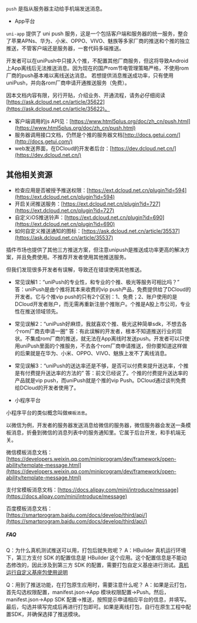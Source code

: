 `push` 是指从服务器主动给手机端发送消息。

- App平台

`uni-app` 提供了 uni push 服务，这是一个包括客户端和服务器的统一服务，整合了苹果APNs、华为、小米、OPPO、VIVO、魅族等多家厂商的推送和个推的独立推送，不管客户端还是服务器，一套代码多端推送。

开发者可以在uniPush中只接入个推，不配置其他厂商服务，但这将导致Android上App离线后无法推送消息。因为现在的国产rom节电管理策略严格，不使用rom厂商的push基本难以离线送达消息。
若想提供消息推送成功率，只有使用uniPush，并向各rom厂商申请开通推送服务（免费）。

因本文档内容有限，另行开贴，介绍业务、开通流程，请务必仔细阅读 [https://ask.dcloud.net.cn/article/35622](https://ask.dcloud.net.cn/article/35622)。

- 客户端调用的js API见：[https://www.html5plus.org/doc/zh_cn/push.html](https://www.html5plus.org/doc/zh_cn/push.html)
- 服务器调用接口文档，仍然是个推的服务器文档[http://docs.getui.com/](http://docs.getui.com/)
- web发送界面，在DCloud的开发者后台：[https://dev.dcloud.net.cn/](https://dev.dcloud.net.cn/)

## 其他相关资源
- 检查应用是否被授予推送权限：[https://ext.dcloud.net.cn/plugin?id=594](https://ext.dcloud.net.cn/plugin?id=594)
- 开启关闭推送服务：[https://ext.dcloud.net.cn/plugin?id=727](https://ext.dcloud.net.cn/plugin?id=727)
- 自定义iOS推送铃声：[https://ext.dcloud.net.cn/plugin?id=690](https://ext.dcloud.net.cn/plugin?id=690)
- 如何自定义推送通知的图标：[https://ask.dcloud.net.cn/article/35537](https://ask.dcloud.net.cn/article/35537)

插件市场也提供了其他三方推送方案，但注意unipush是推送成功率更高的解决方案，并且免费使用。不推荐开发者使用其他推送服务。

但我们发现很多开发者有误解，导致还在错误使用其他推送。
- 常见误解1：“uniPush的专业性，和专业的个推、极光等服务可相比吗？”
答：uniPush是由个推将其本来收费的vip push产品，免费提供给了DCloud的开发者。它与个推vip push的只有2个区别：1、免费；2、账户使用的是DCloud开发者账户，而无需再重新注册个推账户。个推是A股上市公司，专业性在推送领域领先。
- 常见误解2：“uniPush好麻烦，我就喜欢个推、极光这种简单sdk，不想去各个rom厂商去申请一圈”
答：有此误解的开发者，根本不知道推送行业的现状。不集成rom厂商的推送，就无法在App离线时发送push。开发者可以只使用uniPush里面的个推服务，不去各个rom厂商申请推送，但你要知道这样做的后果就是在华为、小米、OPPO、VIVO、魅族上发不了离线消息。
- 常见误解3：“uniPush的送达率还是不够，是否可以付费来提升送达率，个推是有付费提升送达率的方法的”
答：前文已经说了。个推的付费提升送达率的产品就是vip push，而uniPush就是个推的vip Push。DCloud通过谈判免费给DCloud的开发者使用了。

- 小程序平台

小程序平台的类似概念叫做`模板消息`。

以微信为例，开发者的服务器发送消息给微信的服务器，微信服务器会发送一条模板消息，折叠到微信的消息列表中的服务通知里。它属于后台开发，和手机端无关。

微信模板消息文档：[https://developers.weixin.qq.com/miniprogram/dev/framework/open-ability/template-message.html](https://developers.weixin.qq.com/miniprogram/dev/framework/open-ability/template-message.html)

支付宝模板消息文档：[https://docs.alipay.com/mini/introduce/message](https://docs.alipay.com/mini/introduce/message)

百度模板消息文档：[https://smartprogram.baidu.com/docs/develop/third/api/](https://smartprogram.baidu.com/docs/develop/third/api/)

<!--
**注意：以下API暂停维护，仅为向下兼容而保留。App端 uni push 的API请使用 [https://www.html5plus.org/doc/zh_cn/push.html](https://www.html5plus.org/doc/zh_cn/push.html)**

### uni.subscribePush(OBJECT)

开启推送

平台差异说明：
- 5+App

**OBJECT 参数说明**

|参数名|类型|必填|说明|
|:-|:-|:-|:-|
|provider|String|是|分享推送提供商，通过 [uni.getProvider](/api/plugins/provider) 获取|
|success|Function|否|接口调用成功的回调|
|fail|Function|否|接口调用失败的回调函数|
|complete|Function|否|接口调用结束的回调函数（调用成功、失败都会执行）|


**示例**
```javascript
uni.getProvider({
	service: 'push',
	success: function (res) {
		console.log(res.provider)

		// 个推的名称为 igexin
		if (~res.provider.indexOf('igexin')) {
			uni.subscribePush({
				provider: 'igexin',
				success: function (res) {
					console.log('success:' + JSON.stringify(res));
				}
			});
		}
	}
});
```

### uni.unsubscribePush(OBJECT)

关闭推送。

**平台差异说明**

- 5+App

**OBJECT 参数说明**

|参数名|类型|必填|说明|
|:-|:-|:-|:-|
|provider|String|是|分享推送提供商，通过 uni.getProvider 获取|
|success|Function|否|接口调用成功的回调|
|fail|Function|否|接口调用失败的回调函数|
|complete|Function|否|接口调用结束的回调函数（调用成功、失败都会执行）|

**示例**

```javascript
uni.unsubscribePush({
	provider: 'igexin',
	success: function (res) {
		console.log('success:' + JSON.stringify(res));
	}
});
```

### uni.onPush(OBJECT)

监听透传数据。

**平台差异说明**

- 5+App

**OBJECT 参数说明**

|参数名|类型|必填|说明|
|:-|:-|:-|:-|
|provider|String|是|分享推送提供商，通过 uni.getProvider 获取|
|callback|Function|否|接收到透传数据回调，回调参数（Object）：messageId（消息id）、data（消息内容）|
|success|Function|否|接口调用成功的回调|
|fail|Function|否|接口调用失败的回调函数|
|complete|Function|否|接口调用结束的回调函数（调用成功、失败都会执行）|

**示例**

```javascript
uni.onPush({
	provider: 'igexin',
	success: function () {
		console.log('监听透传成功');
	},
	callback: function (data) {
		console.log("接收到透传数据：" + JSON.stringify(data));
	}
});
```

### uni.offPush(OBJECT)

移除监听透传数据。

**平台差异说明**

- 5+App

**OBJECT 参数说明**

|参数名|类型|必填|说明|
|:-|:-|:-|:-|
|provider|String|是|分享推送提供商，通过uni.getProvider获取|
|success|Function|否|接口调用成功的回调|
|fail|Function|否|接口调用失败的回调函数|
|complete|Function|否|接口调用结束的回调函数（调用成功、失败都会执行）|


**示例**
```javascript
uni.offPush({
	provider: 'igexin',
	success: function () {
		console.log('取消监听透传成功');
	},
	fail: function () {
		console.log('fail');
	}
});
```
-->

##### FAQ

Q：为什么真机测试推送可以用，打包后就失败呢？
A：HBuilder 真机运行环境下，第三方支付 SDK 的配置信息是 HBuilder 这个应用。这个配置信息是不能动态修改的，因此涉及到第三方 SDK 的配置，需要打包自定义基座进行测试。[真机运行自定义基座包使用说明](http://ask.dcloud.net.cn/article/12723)

Q：用到了推送功能，在打包原生应用时，需要注意什么呢？
A：如果是云打包，首先勾选权限配置，manifest.json->App 模块权限配置->Push。然后，manifest.json->App SDK 配置->推送，按照提示申请相应平台的信息，并填写。最后，勾选并填写完成后再进行打包即可。如果是离线打包，自行在原生工程中配置SDK，并确保选择了推送模块。
